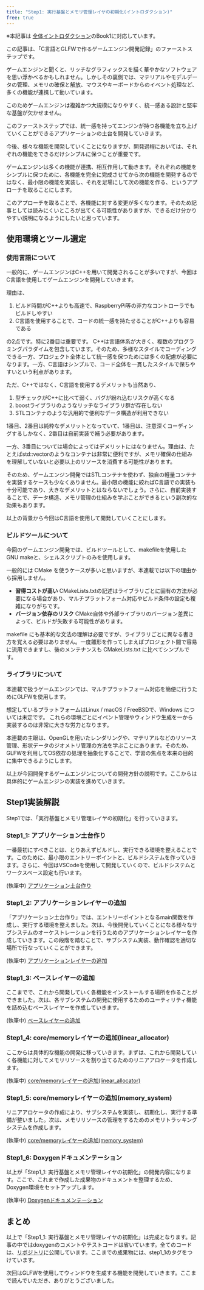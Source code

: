```yaml
---
title: "Step1: 実行基盤とメモリ管理レイヤの初期化(イントロダクション)"
free: true
---
```


※本記事は [全体イントロダクション](../../articles/introduction.md)のBook1に対応しています。

この記事は、「C言語とGLFWで作るゲームエンジン開発記録」のファーストステップです。

ゲームエンジンと聞くと、リッチなグラフィックスを描く華やかなソフトウェアを思い浮かべるかもしれません。しかしその裏側では、マテリアルやモデルデータの管理、メモリの確保と解放、マウスやキーボードからのイベント処理など、多くの機能が連携して動いています。

このためゲームエンジンは複雑かつ大規模になりやすく、統一感ある設計と堅牢な基盤が欠かせません。

このファーストステップでは、統一感を持ってエンジンが持つ各機能を立ち上げていくことができるアプリケーションの土台を開発していきます。

今後、様々な機能を開発していくことになりますが、開発過程においては、それぞれの機能をできるだけシンプルに保つことが重要です。

ゲームエンジンは多くの機能が連携、相互作用して動きます。それぞれの機能をシンプルに保つために、各機能を完全に完成させてから次の機能を開発するのではなく、最小限の機能を実装し、それを足場にして次の機能を作る、というアプローチを取ることにします。

このアプローチを取ることで、各機能に対する変更が多くなります。そのため記事としては読みにくいところが出てくる可能性がありますが、できるだけ分かりやすい説明になるようにしたいと思っています。

## 使用環境とツール選定

### 使用言語について

一般的に、ゲームエンジンはC++を用いて開発されることが多いですが、今回はC言語を使用してゲームエンジンを開発していきます。

理由は、

1. ビルド時間がC++よりも高速で、RaspberryPi等の非力なコントローラでもビルドしやすい
2. C言語を使用することで、コードの統一感を持たせることがC++よりも容易である

の2点です。特に2番目は重要です。
C++は言語体系が大きく、複数のプログラミングパラダイムを包含しています。そのため、多様なスタイルでコーディングできる一方、プロジェクト全体として統一感を保つためには多くの配慮が必要になります。一方、C言語はシンプルで、コード全体を一貫したスタイルで保ちやすいという利点があります。

ただ、C++ではなく、C言語を使用するデメリットも当然あり、

1. 型チェックがC++に比べて弱く、バグが紛れ込むリスクが高くなる
2. boostライブラリのようなリッチなライブラリ群が存在しない
3. STLコンテナのような汎用的で便利なデータ構造が利用できない

1番目、2番目は純粋なデメリットとなっていて、1番目は、注意深くコーディングするしかなく、2番目は自前実装で補う必要があります。

一方、3番目については場合によってはデメリットにはなりません。理由は、たとえばstd::vectorのようなコンテナは非常に便利ですが、メモリ確保の仕組みを理解していないと必要以上のリソースを消費する可能性があります。

そのため、ゲームエンジン開発ではSTLコンテナを使わず、独自の軽量コンテナを実装するケースも少なくありません。最小限の機能に絞ればC言語での実装も十分可能であり、大きなデメリットとはならないでしょう。さらに、自前実装することで、データ構造、メモリ管理の仕組みを学ぶことができるという副次的な効果もあります。

以上の背景から今回はC言語を使用して開発していくことにします。

### ビルドツールについて

今回のゲームエンジン開発では、ビルドツールとして、makefileを使用したGNU makeと、シェルスクリプトのみを使用します。

一般的には CMake を使うケースが多いと思いますが、本連載では以下の理由から採用しません。

- **習得コストが高い**
  CMakeLists.txtの記述はライブラリごとに固有の方法が必要になる場合があり、マルチプラットフォーム対応やビルド条件の設定も複雑になりがちです。
- **バージョン依存のリスク**
  CMake自体や外部ライブラリのバージョン差異によって、ビルドが失敗する可能性があります。

makefile にも基本的な文法の理解は必要ですが、ライブラリごとに異なる書き方を覚える必要はありません。一度雛形を作ってしまえばプロジェクト間で容易に流用できますし、後のメンテナンスも CMakeLists.txt に比べてシンプルです。

### ライブラリについて

本連載で扱うゲームエンジンでは、マルチプラットフォーム対応を簡便に行うためにGLFWを使用します。

想定しているプラットフォームはLinux / macOS / FreeBSDで、Windows については未定です。
これらの環境ごとにイベント管理やウィンドウ生成を一から実装するのは非常に大きな労力となります。

本連載の主眼は、OpenGLを用いたレンダリングや、マテリアルなどのリソース管理、形状データのジオメトリ管理の方法を学ぶことにあります。そのため、GLFWを利用してOS依存の処理を抽象化することで、学習の焦点を本来の目的に集中できるようにします。

以上が今回開発するゲームエンジンについての開発方針の説明です。ここからは具体的にゲームエンジンの実装を進めていきます。

## Step1実装解説

Step1では、「実行基盤とメモリ管理レイヤの初期化」を行っていきます。

### Step1_1: アプリケーション土台作り

一番最初にすべきことは、とりあえずビルドし、実行できる環境を整えることです。このために、最小限のエントリーポイントと、ビルドシステムを作っていきます。さらに、今回はVSCodeを使用して開発していくので、ビルドシステムとワークスペース設定も行います。

(執筆中)
[アプリケーション土台作り](articles/zenn/step1_1_application_base.md)

### Step1_2: アプリケーションレイヤーの追加

「アプリケーション土台作り」では、エントリーポイントとなるmain関数を作成し、実行する環境を整えました。次は、今後開発していくことになる様々なサブシステムのオーケストレーションを行うためのアプリケーションレイヤーを作成していきます。この段階を踏むことで、サブシステム実装、動作確認を適切な場所で行なっていくことができます。

(執筆中)
[アプリケーションレイヤーの追加](articles/zenn/step1_2_application_layer.md)

### Step1_3: ベースレイヤーの追加

ここまでで、これから開発していく各機能をインストールする場所を作ることができました。次は、各サブシステムの開発に使用するためのユーティリティ機能を詰め込むベースレイヤーを作成していきます。

(執筆中)
[ベースレイヤーの追加](articles/zenn/step1_3_base_layer.md)

### Step1_4: core/memoryレイヤーの追加(linear_allocator)

ここからは具体的な機能の開発に移っていきます。まずは、これから開発していく各機能に対してメモリリソースを割り当てるためのリニアアロケータを作成します。

(執筆中)
[core/memoryレイヤーの追加(linear_allocator)](articles/zenn/step1_4_core_memory_linear_allocator.md)

### Step1_5: core/memoryレイヤーの追加(memory_system)

リニアアロケータの作成により、サブシステムを実装し、初期化し、実行する準備が整いました。次は、メモリリソースの管理をするためのメモリトラッキングシステムを作成します。

(執筆中)
[core/memoryレイヤーの追加(memory_system)](articles/zenn/step1_5_core_memory_system.md)

### Step1_6: Doxygenドキュメンテーション

以上が「Step1_1: 実行基盤とメモリ管理レイヤの初期化」の開発内容になります。ここで、これまで作成した成果物のドキュメントを整理するため、Doxygen環境をセットアップします。

(執筆中)
[Doxygenドキュメンテーション](articles/zenn/step1_6_doxygen.md)

## まとめ

以上で「Step1_1: 実行基盤とメモリ管理レイヤの初期化」は完成となります。記事の中ではdoxygenのコメントやテストコードは省いています。全てのコードは、[リポジトリ](https://github.com/chocolate-pie24/gl_choco_engine)に公開しています。ここまでの成果物には、step1_1のタグをつけています。

次回はGLFWを使用してウィンドウを生成する機能を開発していきます。ここまで読んでいただき、ありがとうございました。
